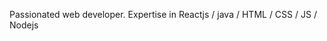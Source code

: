 Passionated web developer.
Expertise in Reactjs / java / HTML / CSS / JS / Nodejs



<!---
ankitpaltech/ankitpaltech is a ✨ special ✨ repository because its `README.md` (this file) appears on your GitHub profile.
You can click the Preview link to take a look at your changes.
--->
